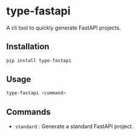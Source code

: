 # type-fastapi
A cli tool to quickly generate FastAPI projects.

## Installation

```bash
pip install type-fastapi
```

## Usage

```bash
type-fastapi <command>
```

## Commands

- `standard` : Generate a standard FastAPI project.
